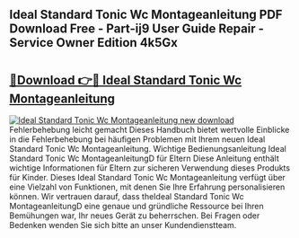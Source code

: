 ## Ideal Standard Tonic Wc Montageanleitung PDF Download Free - Part-ij9 User Guide Repair - Service Owner Edition 4k5Gx

# <h2><a href="http://df88v8z.blite.top/?on=Ideal+Standard+Tonic+Wc+Montageanleitung">🔗Download 👉🔴 Ideal Standard Tonic Wc Montageanleitung</a></h2>

[![Ideal Standard Tonic Wc Montageanleitung new download](https://i.imgur.com/lujVjoI.png)](http://df88v8z.blite.top/?on=Ideal+Standard+Tonic+Wc+Montageanleitung)
Fehlerbehebung leicht gemacht Dieses Handbuch bietet wertvolle Einblicke in die Fehlerbehebung bei häufigen Problemen mit Ihrem neuen Ideal Standard Tonic Wc Montageanleitung. Wichtige Bedienungsanleitung Ideal Standard Tonic Wc MontageanleitungD für Eltern Diese Anleitung enthält wichtige Informationen für Eltern zur sicheren Verwendung dieses Produkts für Kinder. Dieses Ideal Standard Tonic Wc Montageanleitung verfügt über eine Vielzahl von Funktionen, mit denen Sie Ihre Erfahrung personalisieren können. Wir vertrauen darauf, dass theIdeal Standard Tonic Wc MontageanleitungD eine genaue und gründliche Ressource bei Ihren Bemühungen war, Ihr neues Gerät zu beherrschen. Bei Fragen oder Bedenken wenden Sie sich bitte an unser Kundendienstteam.
